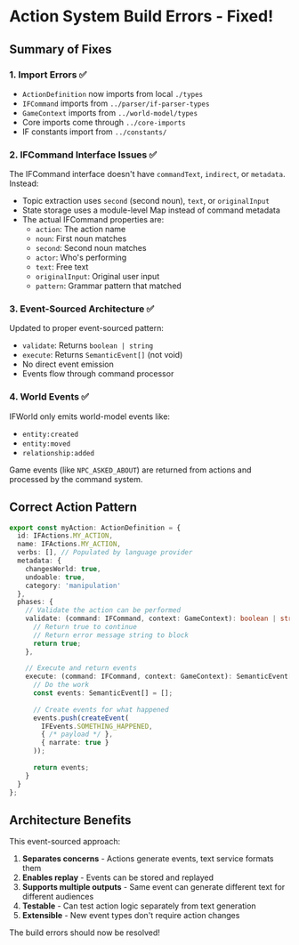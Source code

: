 # Action System Build Errors - Fixed!

## Summary of Fixes

### 1. Import Errors ✅
- `ActionDefinition` now imports from local `./types`
- `IFCommand` imports from `../parser/if-parser-types`
- `GameContext` imports from `../world-model/types`
- Core imports come through `../core-imports`
- IF constants import from `../constants/`

### 2. IFCommand Interface Issues ✅
The IFCommand interface doesn't have `commandText`, `indirect`, or `metadata`. Instead:
- Topic extraction uses `second` (second noun), `text`, or `originalInput`
- State storage uses a module-level Map instead of command metadata
- The actual IFCommand properties are:
  - `action`: The action name
  - `noun`: First noun matches
  - `second`: Second noun matches
  - `actor`: Who's performing
  - `text`: Free text
  - `originalInput`: Original user input
  - `pattern`: Grammar pattern that matched

### 3. Event-Sourced Architecture ✅
Updated to proper event-sourced pattern:
- `validate`: Returns `boolean | string`
- `execute`: Returns `SemanticEvent[]` (not void)
- No direct event emission
- Events flow through command processor

### 4. World Events ✅
IFWorld only emits world-model events like:
- `entity:created`
- `entity:moved`
- `relationship:added`

Game events (like `NPC_ASKED_ABOUT`) are returned from actions and processed by the command system.

## Correct Action Pattern

```typescript
export const myAction: ActionDefinition = {
  id: IFActions.MY_ACTION,
  name: IFActions.MY_ACTION,
  verbs: [], // Populated by language provider
  metadata: {
    changesWorld: true,
    undoable: true,
    category: 'manipulation'
  },
  phases: {
    // Validate the action can be performed
    validate: (command: IFCommand, context: GameContext): boolean | string => {
      // Return true to continue
      // Return error message string to block
      return true;
    },
    
    // Execute and return events
    execute: (command: IFCommand, context: GameContext): SemanticEvent[] => {
      // Do the work
      const events: SemanticEvent[] = [];
      
      // Create events for what happened
      events.push(createEvent(
        IFEvents.SOMETHING_HAPPENED,
        { /* payload */ },
        { narrate: true }
      ));
      
      return events;
    }
  }
};
```

## Architecture Benefits

This event-sourced approach:
1. **Separates concerns** - Actions generate events, text service formats them
2. **Enables replay** - Events can be stored and replayed
3. **Supports multiple outputs** - Same event can generate different text for different audiences
4. **Testable** - Can test action logic separately from text generation
5. **Extensible** - New event types don't require action changes

The build errors should now be resolved!
